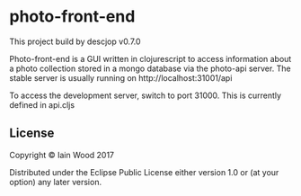 # photo-front-end

This project build by descjop v0.7.0

Photo-front-end is a GUI written in clojurescript to access information about a photo collection stored in a mongo database via the photo-api server. The stable server is usually running on http://localhost:31001/api

To access the development server, switch to port 31000. This is currently defined in api.cljs

## License

Copyright ©  Iain Wood 2017 

Distributed under the Eclipse Public License either version 1.0 or (at
your option) any later version.
